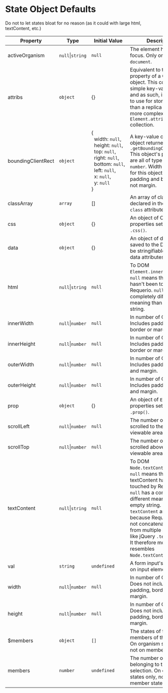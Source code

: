 # State Object Defaults
Do not to let states bloat for no reason (as it could with large html, textContent, etc.)

| Property | Type | Initial Value | Description |
| --- | --- | --- | --- |
| activeOrganism | `null`\|`string` | `null` | The element having focus. Only on states for `document`. |
| attribs | `object` | {} | Equivalent to the `.attribs` property of a Cheerio object. This consists of simple key-value pairs, and as such, is preferable to use for storing state than a replica of the much more complex DOM `Element.attributes` collection. |
| boundingClientRect | `object` | {<br>&nbsp;&nbsp;width:&nbsp;`null`,<br>&nbsp;&nbsp;height:&nbsp;`null`,<br>&nbsp;&nbsp;top:&nbsp;`null`,<br>&nbsp;&nbsp;right:&nbsp;`null`,<br>&nbsp;&nbsp;bottom:&nbsp;`null`,<br>&nbsp;&nbsp;left:&nbsp;`null`,<br>&nbsp;&nbsp;x:&nbsp;`null`,<br>&nbsp;&nbsp;y:&nbsp;`null`<br>} | A key-value copy of the object returned by `.getBoundingClientRect()` This object's properties are all of type `null` or `number`. Width and height for this object include padding and border, but not margin. |
| classArray | `array` | [] | An array of classes declared in the HTML `class` attribute. |
| css | `object` | {} | An object of CSS properties set by jQuery `.css()`. |
| data | `object` | {} | An object of data to be saved to the DOM. Must be stringifiable like HTML data attributes. |
| html | `null`\|`string` | `null` | To DOM `Element.innerHTML` spec. `null` means the html hasn't been touched by Requerio. `null` has a completely different meaning than empty string. |
| innerWidth | `null`\|`number` | `null` | In number of CSS pixels. Includes padding, but not border or margin. |
| innerHeight | `null`\|`number` | `null` | In number of CSS pixels. Includes padding, but not border or margin. |
| outerWidth | `null`\|`number` | `null` | In number of CSS pixels. Includes padding, border, and margin. |
| outerHeight | `null`\|`number` | `null` | In number of CSS pixels. Includes padding, border, and margin. |
| prop | `object` | {} | An object of `Element` properties set by jQuery `.prop()`. |
| scrollLeft | `null`\|`number` | `null` | The number of CSS pixels scrolled to the left of viewable area. |
| scrollTop | `null`\|`number` | `null` | The number of CSS pixels scrolled above the viewable area. |
| textContent | `null`\|`string` | `null` | To DOM `Node.textContent` spec. `null` means the textContent hasn't been touched by Requerio. `null` has a completely different meaning than empty string. Named `textContent` and not `text` because Requerio does not concatenate texts from multiple selections, like jQuery `.text()` does. It therefore more closely resembles `Node.textContent`. |
| val | `string` | `undefined` | A form input's value. Only on input element states. |
| width | `null`\|`number` | `null` | In number of CSS pixels. Does not include padding, border, or margin. |
| height | `null`\|`number` | `null` | In number of CSS pixels. Does not include padding, border, or margin. |
| $members | `object` | `[]` | The states of the members of the selection. On organism states only, not on member states. |
| members | `number` | `undefined` | The number of members belonging to the selection. On organism states only, not on member states. |
